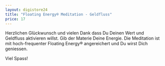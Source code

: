 ```yaml
---
layout: digistore24
title: "Floating Energy® Meditation - Geldfluss"
price: 17
---
```

<p>Herzlichen Gl&#xFC;ckwunsch und vielen Dank dass Du Deinen Wert und Geldfluss&#xA0;aktivieren willst. Gib der Materie Deine Energie. Die Meditation ist mit hoch-frequenter Floating Energy&#xAE; angereichert und Du wirst Dich geniessen.</p>
<p>Viel Spass!</p>